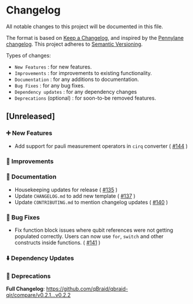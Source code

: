 # Changelog

All notable changes to this project will be documented in this file.

The format is based on [Keep a Changelog](https://keepachangelog.com/en/1.1.0/), and inspired by the [Pennylane changelog](https://github.com/PennyLaneAI/pennylane/blob/master/doc/releases/changelog-dev.md). This project adheres to [Semantic Versioning](https://semver.org/spec/v2.0.0.html).

Types of changes:
- `New Features` : for new features.
- `Improvements` : for improvements to existing functionality.
- `Documentation` : for any additions to documentation.
- `Bug Fixes` : for any bug fixes.
- `Dependency updates` : for any dependency changes
- `Deprecations` (optional) : for soon-to-be removed features.

## [Unreleased]

### ➕  New Features 
* Add support for pauli measurement operators in `cirq` converter ( [#144](https://github.com/qBraid/qbraid-qir/pull/144) )

### 🌟  Improvements 

### 📜  Documentation 
* Housekeeping updates for release ( [#135](https://github.com/qBraid/qbraid-qir/pull/135) )
* Update `CHANGELOG.md` to add new template ( [#137](https://github.com/qBraid/qbraid-qir/pull/137) )
* Update `CONTRIBUTING.md` to mention changelog updates ( [#140](https://github.com/qBraid/qbraid-qir/pull/140) )

### 🐛  Bug Fixes
* Fix function block issues where qubit references were not getting populated correctly. Users can now use `for`, `switch` and other constructs inside functions. ( [#141](https://github.com/qBraid/qbraid-qir/pull/141) )

### ⬇️  Dependency Updates 

### 👋  Deprecations

**Full Changelog**: https://github.com/qBraid/qbraid-qir/compare/v0.2.1...v0.2.2
